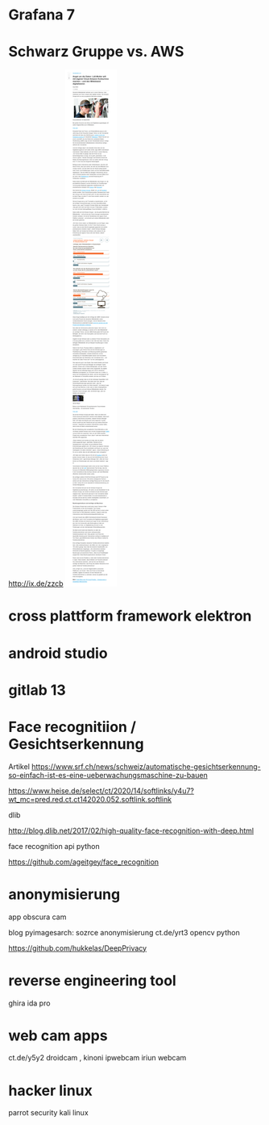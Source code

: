 ﻿# Grafana 7

# Schwarz Gruppe vs. AWS

<http://ix.de/zzcb>
![2020 09 01 Schwarz Gruppe Aws](../pic/2020-09-01-schwarz-gruppe-aws.png)

# cross plattform framework elektron 

# android studio 

# gitlab 13

# Face recognitiion / Gesichtserkennung 

Artikel 
https://www.srf.ch/news/schweiz/automatische-gesichtserkennung-so-einfach-ist-es-eine-ueberwachungsmaschine-zu-bauen

https://www.heise.de/select/ct/2020/14/softlinks/y4u7?wt_mc=pred.red.ct.ct142020.052.softlink.softlink 

dlib 

http://blog.dlib.net/2017/02/high-quality-face-recognition-with-deep.html

face recognition api python 

https://github.com/ageitgey/face_recognition 

# anonymisierung 

app obscura cam

blog pyimagesarch: sozrce anonymisierung ct.de/yrt3 opencv python 

https://github.com/hukkelas/DeepPrivacy

# reverse engineering tool 

ghira 
ida pro 

# web cam apps
ct.de/y5y2
droidcam , kinoni ipwebcam iriun webcam

# hacker linux 

parrot security 
kali linux 
